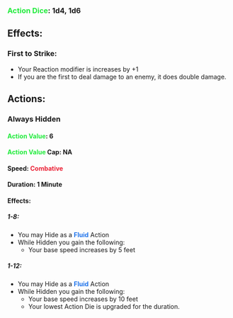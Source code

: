 ### <span style="font-weight:bold;color:rgb(33, 235, 60)">Action Dice</span>: 1d4, 1d6
## Effects:
### First to Strike:
- Your Reaction modifier is increases by +1
- If you are the first to deal damage to an enemy, it does double damage.
## Actions:
### Always Hidden
#### <span style="font-weight:bold;color:rgb(33, 235, 60)">Action Value</span>: 6
#### <span style="font-weight:bold;color:rgb(33, 235, 60)">Action Value</span> Cap: NA
#### Speed: <span style="font-weight:bold; color:rgb(235, 33, 53)">Combative</span>
#### Duration: 1 Minute
#### Effects:
##### 1-8: 
- You may Hide as a <span style="font-weight:bold; color:rgb(33, 117, 235)">Fluid</span> Action
- While Hidden you gain the following:
	- Your base speed increases by 5 feet
##### 1-12:
- You may Hide as a <span style="font-weight:bold; color:rgb(33, 117, 235)">Fluid</span> Action
- While Hidden you gain the following:
	- Your base speed increases by 10 feet
	- Your lowest Action Die is upgraded for the duration.
